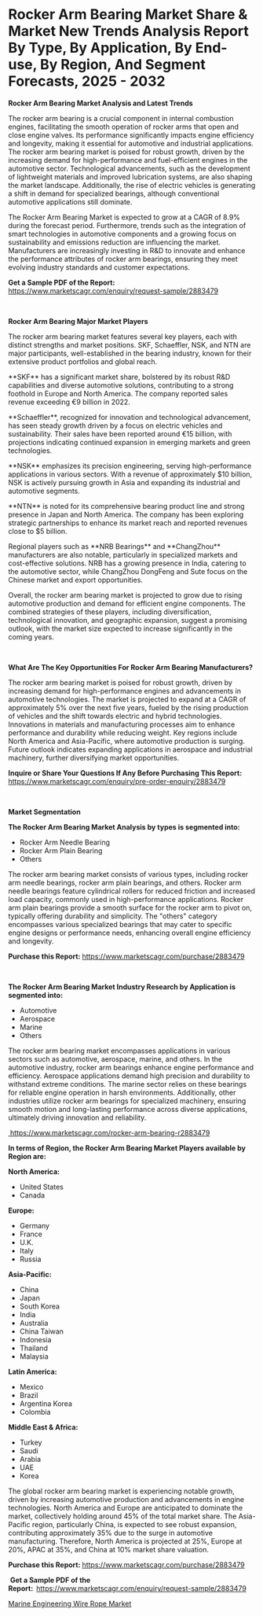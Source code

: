 <p><h1>Rocker Arm Bearing Market Share & Market New Trends Analysis Report By Type, By Application, By End-use, By Region, And Segment Forecasts, 2025 - 2032</h1></p><p><strong>Rocker Arm Bearing Market Analysis and Latest Trends</strong></p>
<p><p>The rocker arm bearing is a crucial component in internal combustion engines, facilitating the smooth operation of rocker arms that open and close engine valves. Its performance significantly impacts engine efficiency and longevity, making it essential for automotive and industrial applications. The rocker arm bearing market is poised for robust growth, driven by the increasing demand for high-performance and fuel-efficient engines in the automotive sector. Technological advancements, such as the development of lightweight materials and improved lubrication systems, are also shaping the market landscape. Additionally, the rise of electric vehicles is generating a shift in demand for specialized bearings, although conventional automotive applications still dominate. </p><p>The Rocker Arm Bearing Market is expected to grow at a CAGR of 8.9% during the forecast period. Furthermore, trends such as the integration of smart technologies in automotive components and a growing focus on sustainability and emissions reduction are influencing the market. Manufacturers are increasingly investing in R&D to innovate and enhance the performance attributes of rocker arm bearings, ensuring they meet evolving industry standards and customer expectations.</p></p>
<p><strong>Get a Sample PDF of the Report:&nbsp;</strong> <a href="https://www.marketscagr.com/enquiry/request-sample/2883479?utm_campaign=3249&utm_medium=2&utm_source=Github&utm_content=ia&utm_term=13032025&utm_id=rocker-arm-bearing">https://www.marketscagr.com/enquiry/request-sample/2883479</a></p>
<p>&nbsp;</p>
<p><strong>Rocker Arm Bearing Major Market Players</strong></p>
<p><p>The rocker arm bearing market features several key players, each with distinct strengths and market positions. SKF, Schaeffler, NSK, and NTN are major participants, well-established in the bearing industry, known for their extensive product portfolios and global reach.</p><p>**SKF** has a significant market share, bolstered by its robust R&D capabilities and diverse automotive solutions, contributing to a strong foothold in Europe and North America. The company reported sales revenue exceeding €9 billion in 2022.</p><p>**Schaeffler**, recognized for innovation and technological advancement, has seen steady growth driven by a focus on electric vehicles and sustainability. Their sales have been reported around €15 billion, with projections indicating continued expansion in emerging markets and green technologies.</p><p>**NSK** emphasizes its precision engineering, serving high-performance applications in various sectors. With a revenue of approximately $10 billion, NSK is actively pursuing growth in Asia and expanding its industrial and automotive segments.</p><p>**NTN** is noted for its comprehensive bearing product line and strong presence in Japan and North America. The company has been exploring strategic partnerships to enhance its market reach and reported revenues close to $5 billion.</p><p>Regional players such as **NRB Bearings** and **ChangZhou** manufacturers are also notable, particularly in specialized markets and cost-effective solutions. NRB has a growing presence in India, catering to the automotive sector, while ChangZhou DongFeng and Sute focus on the Chinese market and export opportunities.</p><p>Overall, the rocker arm bearing market is projected to grow due to rising automotive production and demand for efficient engine components. The combined strategies of these players, including diversification, technological innovation, and geographic expansion, suggest a promising outlook, with the market size expected to increase significantly in the coming years.</p></p>
<p>&nbsp;</p>
<p><strong>What Are The Key Opportunities For Rocker Arm Bearing Manufacturers?</strong></p>
<p><p>The rocker arm bearing market is poised for robust growth, driven by increasing demand for high-performance engines and advancements in automotive technologies. The market is projected to expand at a CAGR of approximately 5% over the next five years, fueled by the rising production of vehicles and the shift towards electric and hybrid technologies. Innovations in materials and manufacturing processes aim to enhance performance and durability while reducing weight. Key regions include North America and Asia-Pacific, where automotive production is surging. Future outlook indicates expanding applications in aerospace and industrial machinery, further diversifying market opportunities.</p></p>
<p><strong>Inquire or Share Your Questions If Any Before Purchasing This Report:</strong> <a href="https://www.marketscagr.com/enquiry/pre-order-enquiry/2883479?utm_campaign=3249&utm_medium=2&utm_source=Github&utm_content=ia&utm_term=13032025&utm_id=rocker-arm-bearing">https://www.marketscagr.com/enquiry/pre-order-enquiry/2883479</a></p>
<p>&nbsp;</p>
<p><strong>Market Segmentation</strong></p>
<p><strong>The Rocker Arm Bearing Market Analysis by types is segmented into:</strong></p>
<p><ul><li>Rocker Arm Needle Bearing</li><li>Rocker Arm Plain Bearing</li><li>Others</li></ul></p>
<p><p>The rocker arm bearing market consists of various types, including rocker arm needle bearings, rocker arm plain bearings, and others. Rocker arm needle bearings feature cylindrical rollers for reduced friction and increased load capacity, commonly used in high-performance applications. Rocker arm plain bearings provide a smooth surface for the rocker arm to pivot on, typically offering durability and simplicity. The "others" category encompasses various specialized bearings that may cater to specific engine designs or performance needs, enhancing overall engine efficiency and longevity.</p></p>
<p><strong>Purchase this Report:&nbsp;</strong><a href="https://www.marketscagr.com/purchase/2883479?utm_campaign=3249&utm_medium=2&utm_source=Github&utm_content=ia&utm_term=13032025&utm_id=rocker-arm-bearing">https://www.marketscagr.com/purchase/2883479</a></p>
<p>&nbsp;</p>
<p><strong>The Rocker Arm Bearing Market Industry Research by Application is segmented into:</strong></p>
<p><ul><li>Automotive</li><li>Aerospace</li><li>Marine</li><li>Others</li></ul></p>
<p><p>The rocker arm bearing market encompasses applications in various sectors such as automotive, aerospace, marine, and others. In the automotive industry, rocker arm bearings enhance engine performance and efficiency. Aerospace applications demand high precision and durability to withstand extreme conditions. The marine sector relies on these bearings for reliable engine operation in harsh environments. Additionally, other industries utilize rocker arm bearings for specialized machinery, ensuring smooth motion and long-lasting performance across diverse applications, ultimately driving innovation and reliability.</p></p>
<p><a href="https://www.marketscagr.com/rocker-arm-bearing-r2883479?utm_campaign=3249&utm_medium=2&utm_source=Github&utm_content=ia&utm_term=13032025&utm_id=rocker-arm-bearing">&nbsp;https://www.marketscagr.com/rocker-arm-bearing-r2883479</a></p>
<p><strong>In terms of Region, the Rocker Arm Bearing Market Players available by Region are:</strong></p>
<p>
    <p> <strong> North America: </strong>
        <ul>
            <li>United States</li>
            <li>Canada</li>
        </ul>
        </p> 
    <p> <strong> Europe: </strong>
        <ul>
            <li>Germany</li>
            <li>France</li>
            <li>U.K.</li>
            <li>Italy</li>
            <li>Russia</li>
        </ul>
        </p> 
    <p> <strong> Asia-Pacific: </strong>
        <ul>
            <li>China</li>
            <li>Japan</li>
            <li>South Korea</li>
            <li>India</li>
            <li>Australia</li>
            <li>China Taiwan</li>
            <li>Indonesia</li>
            <li>Thailand</li>
            <li>Malaysia</li>
        </ul>
        </p> 
    <p> <strong> Latin America: </strong>
        <ul>
            <li>Mexico</li>
            <li>Brazil</li>
            <li>Argentina Korea</li>
            <li>Colombia</li>
        </ul>
        </p> 
    <p> <strong> Middle East & Africa: </strong>
        <ul>
            <li>Turkey</li>
            <li>Saudi</li>
            <li>Arabia</li>
            <li>UAE</li>
            <li>Korea</li>
        </ul>
    </p>
    </p>
<p><p>The global rocker arm bearing market is experiencing notable growth, driven by increasing automotive production and advancements in engine technologies. North America and Europe are anticipated to dominate the market, collectively holding around 45% of the total market share. The Asia-Pacific region, particularly China, is expected to see robust expansion, contributing approximately 35% due to the surge in automotive manufacturing. Therefore, North America is projected at 25%, Europe at 20%, APAC at 35%, and China at 10% market share valuation.</p></p>
<p><strong>Purchase this Report: </strong><a href="https://www.marketscagr.com/purchase/2883479?utm_campaign=3249&utm_medium=2&utm_source=Github&utm_content=ia&utm_term=13032025&utm_id=rocker-arm-bearing">https://www.marketscagr.com/purchase/2883479</a></p>
<p>&nbsp;<strong>Get a Sample PDF of the Report:&nbsp;&nbsp;</strong><a href="https://www.marketscagr.com/enquiry/request-sample/2883479?utm_campaign=3249&utm_medium=2&utm_source=Github&utm_content=ia&utm_term=13032025&utm_id=rocker-arm-bearing">https://www.marketscagr.com/enquiry/request-sample/2883479</a></p>
<p><strong></strong></p>
<p><p><a href="https://github.com/huelarnzeba29/Market-Research-Report-List-1/blob/main/marine-engineering-wire-rope-market.md?utm_campaign=3249&utm_medium=2&utm_source=Github&utm_content=ia&utm_term=13032025&utm_id=rocker-arm-bearing">Marine Engineering Wire Rope Market</a></p></p>